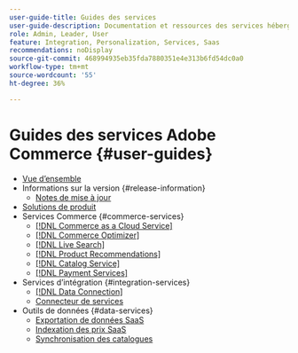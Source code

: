 ```yaml
---
user-guide-title: Guides des services
user-guide-description: Documentation et ressources des services hébergés qui offrent des fonctionnalités étendues à Adobe Commerce et Magento Open Source.
role: Admin, Leader, User
feature: Integration, Personalization, Services, Saas
recommendations: noDisplay
source-git-commit: 468994935eb35fda7880351e4e313b6fd54dc0a0
workflow-type: tm+mt
source-wordcount: '55'
ht-degree: 36%

---
```


# Guides des services Adobe Commerce {#user-guides}

- [Vue d’ensemble](home.md)
- Informations sur la version {#release-information}
   - [Notes de mise à jour](/help/landing/release-notes-all.md)
- [Solutions de produit](product-solutions.md)
- Services Commerce {#commerce-services}
   - [[!DNL Commerce as a Cloud Service]](https://experienceleague.adobe.com/en/docs/commerce/cloud-service/overview)
   - [[!DNL Commerce Optimizer]](https://experienceleague.adobe.com/en/docs/commerce/optimizer/overview)
   - [[!DNL Live Search]](https://experienceleague.adobe.com/docs/commerce/live-search/overview.html)
   - [[!DNL Product Recommendations]](https://experienceleague.adobe.com/docs/commerce/product-recommendations/guide-overview.html)
   - [[!DNL Catalog Service]](https://experienceleague.adobe.com/docs/commerce/catalog-service/guide-overview.html)
   - [[!DNL Payment Services]](https://experienceleague.adobe.com/docs/commerce/payment-services/guide-overview.html)
- Services d’intégration {#integration-services}
   - [[!DNL Data Connection]](https://experienceleague.adobe.com/docs/commerce/data-connection/overview.html)
   - [Connecteur de services](/help/landing/saas.md)
- Outils de données {#data-services}
   - [Exportation de données SaaS](https://experienceleague.adobe.com/docs/commerce/saas-data-export/overview.html)
   - [ Indexation des prix SaaS ](https://experienceleague.adobe.com/docs/commerce/price-indexer/price-indexing.html)
   - [Synchronisation des catalogues](/help/landing/catalog-sync.md)
